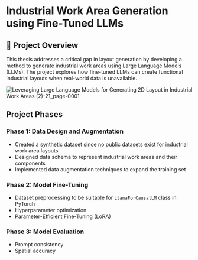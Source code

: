 # Industrial Work Area Generation using Fine-Tuned LLMs

## 📌 Project Overview
This thesis addresses a critical gap in layout generation by developing a method to generate industrial work areas using Large Language Models (LLMs). The project explores how fine-tuned LLMs can create functional industrial layouts when real-world data is unavailable.

![Leveraging Large Language Models for Generating 2D Layout in Industrial Work Areas (2)-21_page-0001](https://github.com/user-attachments/assets/da89e675-f34e-46d0-9d31-5577b49c2d78)

## Project Phases  

### Phase 1: Data Design and Augmentation  
- Created a synthetic dataset since no public datasets exist for industrial work area layouts  
- Designed data schema to represent industrial work areas and their components  
- Implemented data augmentation techniques to expand the training set  

### Phase 2: Model Fine-Tuning  
- Dataset preprocessing to be suitable for `LlamaForCausalLM` class in PyTorch  
- Hyperparameter optimization  
- Parameter-Efficient Fine-Tuning (LoRA)  

### Phase 3: Model Evaluation  
- Prompt consistency  
- Spatial accuracy  
